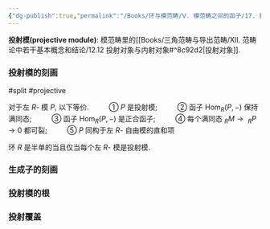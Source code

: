 ```yaml
---
{"dg-publish":true,"permalink":"/Books/环与模范畴/Ⅴ. 模范畴之间的函子/17. 投射模和生成子/","dgPassFrontmatter":true,"created":"2024-07-05T15:52:07.666+08:00","updated":"2024-08-08T11:42:22.477+08:00"}
---
```


**投射模(projective module)**: 模范畴里的[[Books/三角范畴与导出范畴/Ⅻ. 范畴论中若干基本概念和结论/12.12 投射对象与内射对象#^8c92d2\|投射对象]].

### 投射模的刻画
#split #projective 

对于左 $R$- 模 $P$, 以下等价.
$\qquad$ ① $P$ 是投射模;
$\qquad$ ② 函子 $\mathrm{Hom}_{R}(P,-)$ 保持满同态;
$\qquad$ ③ 函子 $\mathrm{Hom}_{R}(P,-)$ 是正合函子;
$\qquad$ ④ 每个满同态 $_{R}M\rightarrow\ _{R}P\rightarrow 0$ 都可裂;
$\qquad$ ⑤ $P$ 同构于左 $R$- 自由模的直和项

环 $R$ 是半单的当且仅当每个左 $R$- 模是投射模.

### 生成子的刻画

### 投射模的根

### 投射覆盖
